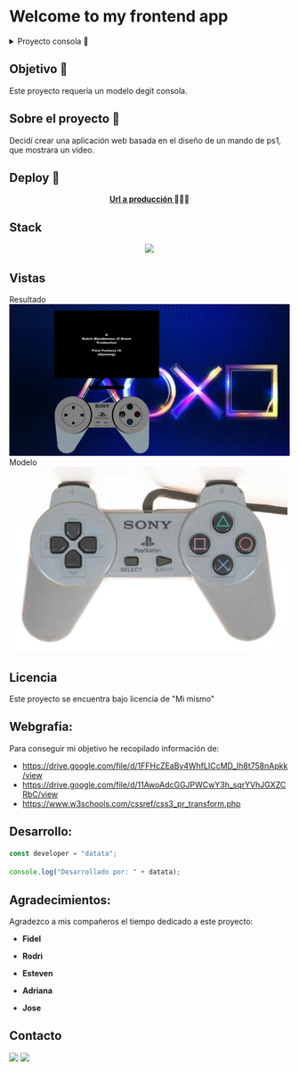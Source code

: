 # Welcome to my frontend app

<details>
  <summary>Proyecto consola 📝</summary>
  <ol>
    <li><a href="#objetivo-🎯">Objetivo</a></li>
    <li><a href="#sobre-el-proyecto-🔎">Sobre el proyecto</a></li>
    <li><a href="#deploy-🚀">Deploy</a></li>
    <li><a href="#stack">Stack</a></li>
    <li><a href="#vistas">Vistas</a></li>
    <li><a href="#futuras-funcionalidades">Futuras funcionalidades</a></li>
    <li><a href="#contribuciones">Contribuciones</a></li>
    <li><a href="#licencia">Licencia</a></li>
    <li><a href="#webgrafia">Webgrafia</a></li>
    <li><a href="#desarrollo">Desarrollo</a></li>
    <li><a href="#agradecimientos">Agradecimientos</a></li>
    <li><a href="#contacto">Contacto</a></li>
  </ol>
</details>

## Objetivo 🎯

Este proyecto requería un modelo degit consola.

## Sobre el proyecto 🔎

Decidí crear una aplicación web basada en el diseño de un mando de ps1, que mostrara un video.

## Deploy 🚀

<div align="center">
    <a href="https://github.com/ZackFer90/Prueba-git"><strong>Url a producción </strong></a>🚀🚀🚀
</div>

## Stack

<div align="center">
<a href="https://developer.mozilla.org/es/docs/Web/HTML">
    <img  src="https://www.cursosgis.com/wp-content/uploads/2017/06/lenguajes_1.png"/>
</a>
<!-- <a href="https://developer.mozilla.org/es/docs/Web/HTML">
    <img  src="https://encrypted-tbn0.gstatic.com/images?q=tbn:ANd9GcSK05JKrfhOFjMdS5DQLKu1GAxxCdfLZ2Ky6pZgaDsgywwMOLF6_R4EVdoiSUTsoX01VMk&usqp=CAU"/>
</a> -->

 </div>

## Vistas

Resultado
<img src="imagenes/final.PNG">
Modelo
<img src="imagenes/mando-ps1.jpg">

<!--
## Futuras funcionalidades

✅ Vista actualizar rutinas
⬜ Filtar por nombre de rutina
⬜ Validaciones de campos en crear rutina
⬜ ...


## Contribuciones

Las sugerencias y aportaciones son siempre bienvenidas.

Puedes hacerlo de dos maneras:

1. Abriendo una issue
2. Crea un fork del repositorio
   - Crea una nueva rama
     ```
     $ git checkout -b feature/nombreUsuario-mejora
     ```
   - Haz un commit con tus cambios
     ```
     $ git commit -m 'feat: mejora X cosa'
     ```
   - Haz push a la rama
     ```
     $ git push origin feature/nombreUsuario-mejora
     ```
   - Abre una solicitud de Pull Request
-->

## Licencia

Este proyecto se encuentra bajo licencia de "Mi mismo"

## Webgrafia:

Para conseguir mi objetivo he recopilado información de:

- https://drive.google.com/file/d/1FFHcZEaBy4WhfLICcMD_Ih8t758nApkk/view
- https://drive.google.com/file/d/11AwoAdcGGJPWCwY3h_sqrYVhJGXZCRbC/view
- https://www.w3schools.com/cssref/css3_pr_transform.php

## Desarrollo:

```js
const developer = "datata";

console.log("Desarrollado por: " + datata);
```

## Agradecimientos:

Agradezco a mis compañeros el tiempo dedicado a este proyecto:

- **Fidel**

- **Rodri**

- **Esteven**

- **Adriana**

- **Jose**

<!--
  <a href="https://github.com/Dave86dev" target="_blank"><img src="https://img.shields.io/badge/github-24292F?style=for-the-badge&logo=github&logoColor=white" target="_blank"></a>

- **David**
  <a href="https://www.github.com/userGithub/" target="_blank"><img src="https://img.shields.io/badge/github-24292F?style=for-the-badge&logo=github&logoColor=red" target="_blank"></a>

- **_Mara_**
  <a href="https://www.github.com/userGithub/" target="_blank"><img src="https://img.shields.io/badge/github-24292F?style=for-the-badge&logo=github&logoColor=green" target="_blank"></a>
-->

## Contacto

<a href = "mailto:micorreoelectronico@gmail.com"><img src="https://img.shields.io/badge/Gmail-C6362C?style=for-the-badge&logo=gmail&logoColor=white" target="_blank"></a>
<a href="https://www.linkedin.com/in/linkedinUser/" target="_blank"><img src="https://img.shields.io/badge/-LinkedIn-%230077B5?style=for-the-badge&logo=linkedin&logoColor=white" target="_blank"></a>

</p>
